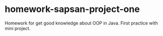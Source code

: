 # homework-sapsan-project-one
Homework for get good knowledge about OOP in Java. First practice with mini project.
